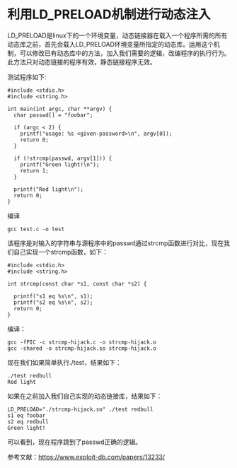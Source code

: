 # 利用LD_PRELOAD机制进行动态注入
LD_PRELOAD是linux下的一个环境变量，动态链接器在载入一个程序所需的所有动态库之前，首先会载入LD_PRELOAD环境变量所指定的动态库。运用这个机制，可以修改已有动态库中的方法，加入我们需要的逻辑，改编程序的执行行为。此方法只对动态链接的程序有效，静态链接程序无效。

测试程序如下:
```
#include <stdio.h>
#include <string.h>

int main(int argc, char **argv) {
  char passwd[] = "foobar";

  if (argc < 2) {
    printf("usage: %s <given-password>\n", argv[0]);
    return 0;
  }

  if (!strcmp(passwd, argv[1])) {
    printf("Green light!\n");
    return 1;
  }

  printf("Red light\n");
  return 0;
}
```
编译
```
gcc test.c -o test
```
该程序是对输入的字符串与源程序中的passwd通过strcmp函数进行对比，现在我们自己实现一个strcmp函数，如下：
```
#include <stdio.h>
#include <string.h>

int strcmp(const char *s1, const char *s2) {

  printf("s1 eq %s\n", s1);
  printf("s2 eq %s\n", s2);
  return 0;
}
```
编译：
```
gcc -fPIC -c strcmp-hijack.c -o strcmp-hijack.o
gcc -shared -o strcmp-hijack.so strcmp-hijack.o
```
现在我们如果简单执行./test，结果如下：
```
./test redbull
Red light
```
如果在之前加入我们自己实现的动态链接库，结果如下：
```
LD_PRELOAD="./strcmp-hijack.so" ./test redbull
s1 eq foobar
s2 eq redbull
Green light!
```
可以看到，现在程序跳到了passwd正确的逻辑。

参考文献：https://www.exploit-db.com/papers/13233/
